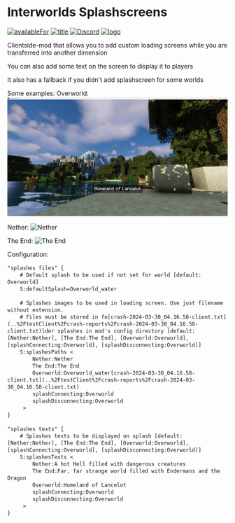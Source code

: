 # Interworlds Splashscreens
[![availableFor](https://cf.way2muchnoise.eu/versions/interworlds-splashscreens.svg)](https://www.curseforge.com/minecraft/mc-mods/interworlds-splashscreens)
[![title](https://cf.way2muchnoise.eu/title/interworlds-splashscreens.svg)](https://www.curseforge.com/minecraft/mc-mods/interworlds-splashscreens)
[![Discord](https://img.shields.io/discord/157892343163387904?color=5865F2&label=Discord)](https://discord.gg/weChv5cF)
[![logo](https://img.shields.io/endpoint.svg?url=https://dreamfinity.org/badge.php&label=Made)](https://dreamfinity.org)

Clientside-mod that allows you to add custom loading screens while you are transferred into another dimension

You can also add some text on the screen to display it to players

It also has a fallback if you didn't add splashscreen for some worlds

Some examples:
Overworld:
![Overworld](./screenshots/overworld.png)

Nether:
![Nether](./screenshots/nether.png)

The End:
![The End](./screenshots/the_end.png)

Configuration:
```access transformers
"splashes files" {
    # Default splash to be used if not set for world [default: Overworld]
    S:defaultSplash=Overworld_water

    # Splashes images to be used in loading screen. Use just filename without extension. 
    # Files must be stored in fo[crash-2024-03-30_04.16.58-client.txt](..%2FtestClient%2Fcrash-reports%2Fcrash-2024-03-30_04.16.58-client.txt)lder splashes in mod's config directory [default: [Nether:Nether], [The End:The End], [Overworld:Overworld], [splashConnecting:Overworld], [splashDisconnecting:Overworld]]
    S:splashesPaths <
        Nether:Nether
        The End:The End
        Overworld:Overworld_water[crash-2024-03-30_04.16.58-client.txt](..%2FtestClient%2Fcrash-reports%2Fcrash-2024-03-30_04.16.58-client.txt)
        splashConnecting:Overworld
        splashDisconnecting:Overworld
     >
}

"splashes texts" {
    # Splashes texts to be displayed on splash [default: [Nether:Nether], [The End:The End], [Overworld:Overworld], [splashConnecting:Overworld], [splashDisconnecting:Overworld]]
    S:splashesTexts <
        Nether:A hot Hell filled with dangerous creatures
        The End:Far, far strange world filled with Endermans and the Dragon
        Overworld:Homeland of Lancelot
        splashConnecting:Overworld
        splashDisconnecting:Overworld
     >
}
```

